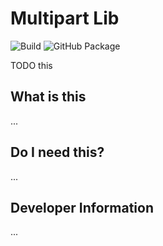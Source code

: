 # Multipart Lib

![Build](https://github.com/Kehrweek/Multipartlib/actions/workflows/build.yml/badge.svg?branch=main)
![GitHub Package](https://github.com/Kehrweek/Multipartlib/actions/workflows/github-package.yml/badge.svg?branch=main)

TODO this

## What is this

...

## Do I need this?

...

## Developer Information

...